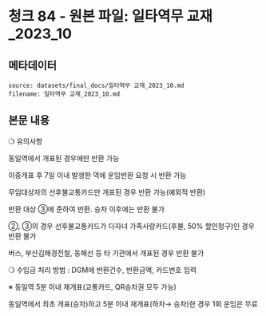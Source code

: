 # 청크 84 - 원본 파일: 일타역무 교재_2023_10

## 메타데이터

```
source: datasets/final_docs/일타역무 교재_2023_10.md
filename: 일타역무 교재_2023_10.md
```

## 본문 내용

❍ 유의사항

동일역에서 개표된 경우에만 반환 가능

이중개표 후 7일 이내 발생한 역에 운임반환 요청 시 반환 가능

무임대상자의 선후불교통카드만 개표된 경우 반환 가능(예외적 반환)

반환 대상 ③에 준하여 반환. 승차 이후에는 반환 불가

②, ③의 경우 선후불교통카드가 다자녀 가족사랑카드(후불, 50% 할인청구)인 경우 반환 불가

버스, 부산김해경전철, 동해선 등 타 기관에서 개표된 경우 반환 불가

❍ 수입금 처리 방법 : DGM에 반환건수, 반환금액, 카드번호 입력

※ 동일역 5분 이내 재개표(교통카드, QR승차권 모두 가능)

동일역에서 최초 개표(승차)하고 5분 이내 재개표(하차→ 승차)한 경우 1회 운임은 무료